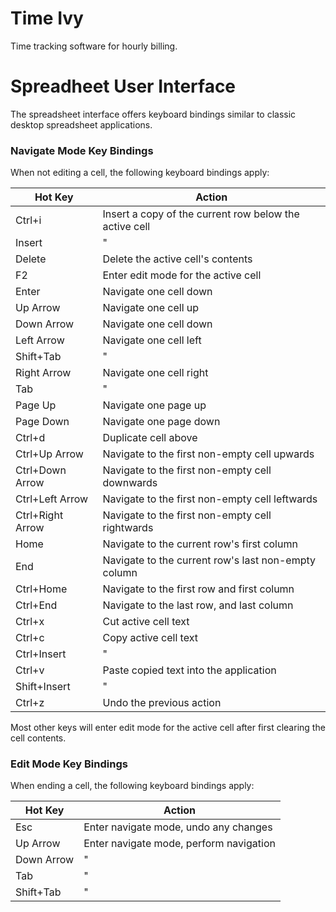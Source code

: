 # Time Ivy

Time tracking software for hourly billing.

# Spreadheet User Interface

The spreadsheet interface offers keyboard bindings similar to classic
desktop spreadsheet applications.

### Navigate Mode Key Bindings

When not editing a cell, the following keyboard bindings apply:

Hot Key          | Action
---              | ------
Ctrl+i           | Insert a copy of the current row below the active cell
Insert           | "
Delete           | Delete the active cell's contents
F2               | Enter edit mode for the active cell
Enter            | Navigate one cell down
Up Arrow         | Navigate one cell up
Down Arrow       | Navigate one cell down
Left Arrow       | Navigate one cell left
Shift+Tab        | "
Right Arrow      | Navigate one cell right
Tab              | "
Page Up          | Navigate one page up
Page Down        | Navigate one page down
Ctrl+d           | Duplicate cell above
Ctrl+Up Arrow    | Navigate to the first non-empty cell upwards
Ctrl+Down Arrow  | Navigate to the first non-empty cell downwards
Ctrl+Left Arrow  | Navigate to the first non-empty cell leftwards
Ctrl+Right Arrow | Navigate to the first non-empty cell rightwards
Home             | Navigate to the current row's first column
End              | Navigate to the current row's last non-empty column
Ctrl+Home        | Navigate to the first row and first column
Ctrl+End         | Navigate to the last row, and last column
Ctrl+x           | Cut active cell text
Ctrl+c           | Copy active cell text
Ctrl+Insert      | "
Ctrl+v           | Paste copied text into the application
Shift+Insert     | "
Ctrl+z           | Undo the previous action

Most other keys will enter edit mode for the active cell after first
clearing the cell contents.

### Edit Mode Key Bindings

When ending a cell, the following keyboard bindings apply:

Hot Key     | Action
---         | ------
Esc         | Enter navigate mode, undo any changes
Up Arrow    | Enter navigate mode, perform navigation
Down Arrow  | "
Tab         | "
Shift+Tab   | "

